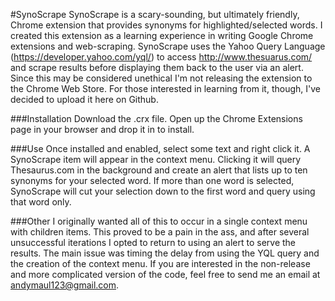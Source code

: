#SynoScrape
SynoScrape is a scary-sounding, but ultimately friendly, Chrome extension that provides synonyms for highlighted/selected words. I created this extension as a learning experience in writing Google Chrome extensions and web-scraping. SynoScrape uses the Yahoo Query Language (https://developer.yahoo.com/yql/) to access http://www.thesuarus.com/ and scrape results before displaying them back to the user via an alert. Since this may be considered unethical I'm not releasing the extension to the Chrome Web Store. For those interested in learning from it, though, I've decided to upload it here on Github. 

###Installation
Download the .crx file. Open up the Chrome Extensions page in your browser and drop it in to install.

###Use
Once installed and enabled, select some text and right click it. A SynoScrape item will appear in the context menu. Clicking it will query Thesaurus.com in the background and create an alert that lists up to ten synonyms for your selected word. If more than one word is selected, SynoScrape will cut your selection down to the first word and query using that word only.

###Other
I originally wanted all of this to occur in a single context menu with children items. This proved to be a pain in the ass, and after several unsuccessful iterations I opted to return to using an alert to serve the results. The main issue was timing the delay from using the YQL query and the creation of the context menu. If you are interested in the non-release and more complicated version of the code, feel free to send me an email at andymaul123@gmail.com.
